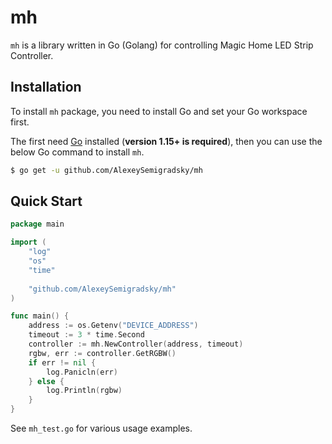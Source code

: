 # mh

`mh` is a library written in Go (Golang) for controlling Magic Home LED Strip Controller.

## Installation

To install `mh` package, you need to install Go and set your Go workspace first.

The first need [Go](https://golang.org/) installed (**version 1.15+ is required**), then you can use the below Go command to install `mh`.

```sh
$ go get -u github.com/AlexeySemigradsky/mh
```
## Quick Start

```go
package main

import (
	"log"
	"os"
	"time"
	
	"github.com/AlexeySemigradsky/mh"
)

func main() {
	address := os.Getenv("DEVICE_ADDRESS")
	timeout := 3 * time.Second
	controller := mh.NewController(address, timeout)
	rgbw, err := controller.GetRGBW()
	if err != nil {
		log.Panicln(err)
	} else {
		log.Println(rgbw)	
    }
}
```

See `mh_test.go` for various usage examples.
